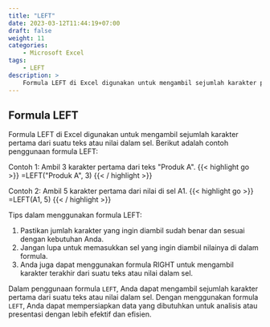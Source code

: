 ```yaml
---
title: "LEFT"
date: 2023-03-12T11:44:19+07:00
draft: false
weight: 11
categories:
    - Microsoft Excel
tags:
    - LEFT
description: >
    Formula LEFT di Excel digunakan untuk mengambil sejumlah karakter pertama dari suatu teks atau nilai dalam sel.
---
```


## Formula LEFT

Formula LEFT di Excel digunakan untuk mengambil sejumlah karakter pertama dari suatu teks atau nilai dalam sel. Berikut adalah contoh penggunaan formula LEFT:

Contoh 1:
Ambil 3 karakter pertama dari teks "Produk A".
{{< highlight go >}}
=LEFT("Produk A", 3)
{{< / highlight >}}

Contoh 2:
Ambil 5 karakter pertama dari nilai di sel A1.
{{< highlight go >}}
=LEFT(A1, 5)
{{< / highlight >}}

Tips dalam menggunakan formula LEFT:

1. Pastikan jumlah karakter yang ingin diambil sudah benar dan sesuai dengan kebutuhan Anda.
2. Jangan lupa untuk memasukkan sel yang ingin diambil nilainya di dalam formula.
3. Anda juga dapat menggunakan formula RIGHT untuk mengambil karakter terakhir dari suatu teks atau nilai dalam sel.

Dalam penggunaan formula `LEFT`, Anda dapat mengambil sejumlah karakter pertama dari suatu teks atau nilai dalam sel. Dengan menggunakan formula `LEFT`, Anda dapat mempersiapkan data yang dibutuhkan untuk analisis atau presentasi dengan lebih efektif dan efisien.
